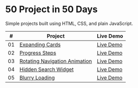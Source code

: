 # 50 Project in 50 Days

Simple projects built using HTML, CSS, and plain JavaScript.

|  #  | Project                                                          | Live Demo                                                                          |
| :-: | ---------------------------------------------------------------- | ---------------------------------------------------------------------------------- |
| 01  | [Expanding Cards](./expanding-cards/README.md)                   | [Live Demo](https://josephgattuso.github.io/50-projects/expanding-cards/index)     |
| 02  | [Progress Steps](./progress-steps/README.md)                     | [Live Demo](https://josephgattuso.github.io/50-projects/progress-steps/index)      |
| 03  | [Rotating Navigation Animation](./rotating-navigation/README.md) | [Live Demo](https://josephgattuso.github.io/50-projects/rotating-navigation/index) |
| 04  | [Hidden Search Widget](./hidden-search)                          | [Live Demo](https://josephgattuso.github.io/50-projects/hidden-search/index)       |
| 05  | [Blurry Loading](./blurry-loading)                               | [Live Demo](https://josephgattuso.github.io/50-projects/blurry-loading/index)      |
